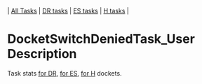 | [All Tasks](../alltasks.md) | [DR tasks](../docs-DR/tasklist.md) | [ES tasks](../docs-ES/tasklist.md) | [H tasks](../docs-H/tasklist.md) |
# DocketSwitchDeniedTask_User Description

Task stats [for DR](../docs-DR/DocketSwitchDeniedTask_User.md), [for ES](../docs-ES/DocketSwitchDeniedTask_User.md), [for H](../docs-H/DocketSwitchDeniedTask_User.md) dockets.

